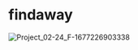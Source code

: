 # findaway

![Project_02-24_F-1677226903338](https://user-images.githubusercontent.com/68375571/221130021-24523522-9687-4271-860c-a760f10d076e.gif)
